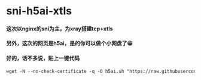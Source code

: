 # sni-h5ai-xtls
#### 这次以nginx的sni为主，为xray搭建tcp+xtls
#### 另外，这次的网页是h5ai，是的你可以做个小网盘了😀
#### 好的，话不多说，贴上一键代码
```markdown
wget -N --no-check-certificate -q -O h5ai.sh "https://raw.githubusercontent.com/huahsui/sni-h5ai-xtls/main/sni%2Bxtls.sh" && chmod +x h5ai.sh && bash h5ai.sh
```
